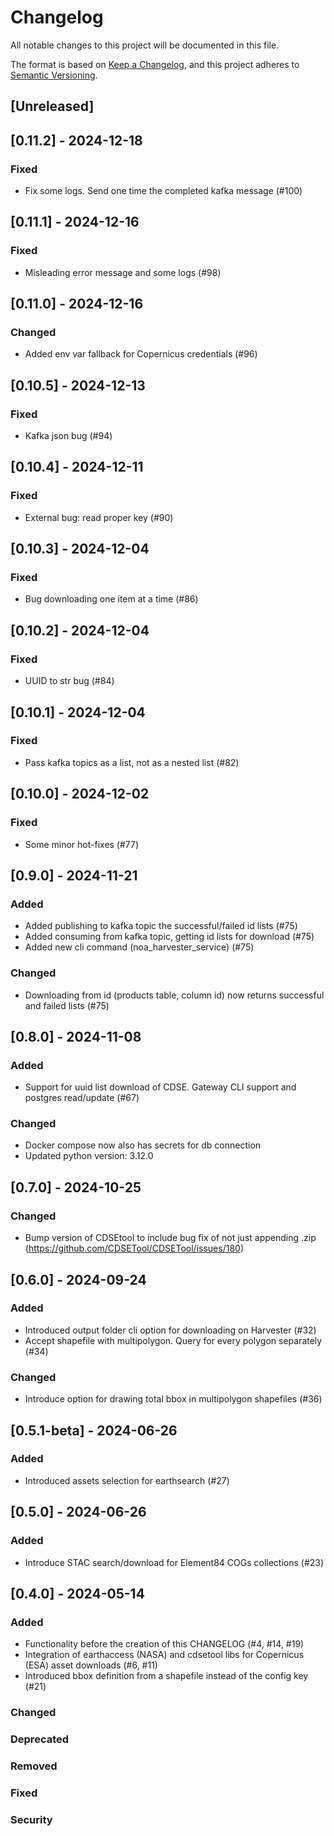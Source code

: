 # Changelog

All notable changes to this project will be documented in this file.

The format is based on [Keep a Changelog](https://keepachangelog.com/en/1.1.0/),
and this project adheres to [Semantic Versioning](https://semver.org/spec/v2.0.0.html).

## [Unreleased]
## [0.11.2] - 2024-12-18
### Fixed
- Fix some logs. Send one time the completed kafka message (#100)

## [0.11.1] - 2024-12-16
### Fixed
- Misleading error message and some logs (#98)

## [0.11.0] - 2024-12-16
### Changed
- Added env var fallback for Copernicus credentials (#96)

## [0.10.5] - 2024-12-13
### Fixed
- Kafka json bug (#94)

## [0.10.4] - 2024-12-11
### Fixed
- External bug: read proper key (#90)

## [0.10.3] - 2024-12-04
### Fixed
- Bug downloading one item at a time (#86)

## [0.10.2] - 2024-12-04
### Fixed
- UUID to str bug (#84)

## [0.10.1] - 2024-12-04
### Fixed
- Pass kafka topics as a list, not as a nested list (#82)

## [0.10.0] - 2024-12-02
### Fixed
- Some minor hot-fixes (#77)

## [0.9.0] - 2024-11-21
### Added
- Added publishing to kafka topic the successful/failed id lists (#75)
- Added consuming from kafka topic, getting id lists for download (#75)
- Added new cli command (noa_harvester_service) (#75)

### Changed
- Downloading from id (products table, column id) now returns successful and failed lists (#75)

## [0.8.0] - 2024-11-08
### Added
- Support for uuid list download of CDSE. Gateway CLI support and postgres read/update (#67)
### Changed
- Docker compose now also has secrets for db connection
- Updated python version: 3.12.0

## [0.7.0] - 2024-10-25
### Changed
- Bump version of CDSEtool to include bug fix of not just appending .zip (https://github.com/CDSETool/CDSETool/issues/180)

## [0.6.0] - 2024-09-24
### Added
- Introduced output folder cli option for downloading on Harvester (#32)
- Accept shapefile with multipolygon. Query for every polygon separately (#34)
### Changed
- Introduce option for drawing total bbox in multipolygon shapefiles (#36)

## [0.5.1-beta] - 2024-06-26
### Added
- Introduced assets selection for earthsearch (#27)

## [0.5.0] - 2024-06-26
### Added
- Introduce STAC search/download for Element84 COGs collections (#23)

## [0.4.0] - 2024-05-14
### Added
- Functionality before the creation of this CHANGELOG (#4, #14, #19)
- Integration of earthaccess (NASA) and cdsetool libs for Copernicus (ESA) asset downloads (#6, #11)
- Introduced bbox definition from a shapefile instead of the config key (#21)

### Changed
### Deprecated
### Removed
### Fixed
### Security